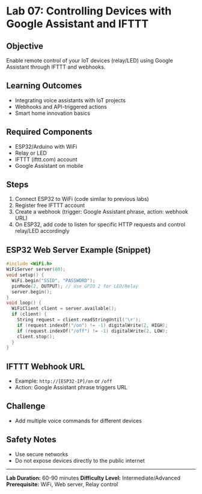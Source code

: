 # Lab 07: Controlling Devices with Google Assistant and IFTTT

## Objective
Enable remote control of your IoT devices (relay/LED) using Google Assistant through IFTTT and webhooks.

## Learning Outcomes
- Integrating voice assistants with IoT projects
- Webhooks and API-triggered actions
- Smart home innovation basics

## Required Components
- ESP32/Arduino with WiFi
- Relay or LED
- IFTTT (ifttt.com) account
- Google Assistant on mobile

## Steps
1. Connect ESP32 to WiFi (code similar to previous labs)
2. Register free IFTTT account
3. Create a webhook (trigger: Google Assistant phrase, action: webhook URL)
4. On ESP32, add code to listen for specific HTTP requests and control relay/LED accordingly

## ESP32 Web Server Example (Snippet)
```cpp
#include <WiFi.h>
WiFiServer server(80);
void setup() {
  WiFi.begin("SSID", "PASSWORD");
  pinMode(2, OUTPUT); // Use GPIO 2 for LED/Relay
  server.begin();
}
void loop() {
  WiFiClient client = server.available();
  if (client) {
    String request = client.readStringUntil('\r');
    if (request.indexOf("/on") != -1) digitalWrite(2, HIGH);
    if (request.indexOf("/off") != -1) digitalWrite(2, LOW);
    client.stop();
  }
}
```

## IFTTT Webhook URL
- Example: `http://[ESP32-IP]/on` or `/off`
- Action: Google Assistant phrase triggers URL

## Challenge
- Add multiple voice commands for different devices

## Safety Notes
- Use secure networks
- Do not expose devices directly to the public internet

---
**Lab Duration:** 60-90 minutes
**Difficulty Level:** Intermediate/Advanced
**Prerequisite:** WiFi, Web server, Relay control